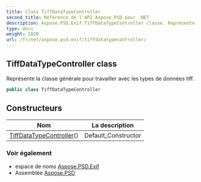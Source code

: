 ```yaml
---
title: Class TiffDataTypeController
second_title: Référence de l'API Aspose.PSD pour .NET
description: Aspose.PSD.Exif.TiffDataTypeController classe. Représente la classe générale pour travailler avec les types de données tiff.
type: docs
weight: 1020
url: /fr/net/aspose.psd.exif/tiffdatatypecontroller/
---
```

## TiffDataTypeController class

Représente la classe générale pour travailler avec les types de données tiff.

```csharp
public class TiffDataTypeController
```

## Constructeurs

| Nom | La description |
| --- | --- |
| [TiffDataTypeController](tiffdatatypecontroller/)() | Default_Constructor |

### Voir également

* espace de noms [Aspose.PSD.Exif](../../aspose.psd.exif/)
* Assemblée [Aspose.PSD](../../)



